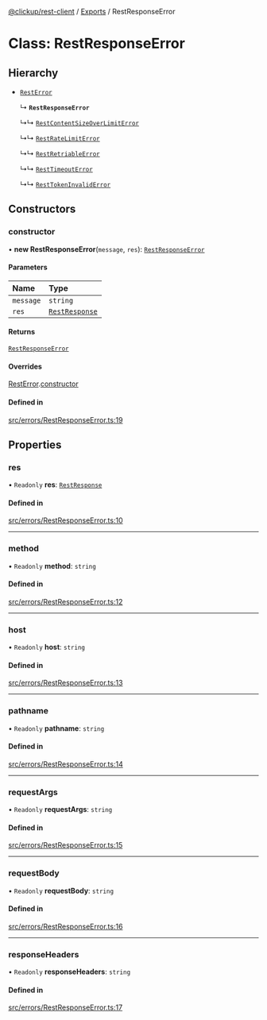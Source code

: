 [@clickup/rest-client](../README.md) / [Exports](../modules.md) / RestResponseError

# Class: RestResponseError

## Hierarchy

- [`RestError`](RestError.md)

  ↳ **`RestResponseError`**

  ↳↳ [`RestContentSizeOverLimitError`](RestContentSizeOverLimitError.md)

  ↳↳ [`RestRateLimitError`](RestRateLimitError.md)

  ↳↳ [`RestRetriableError`](RestRetriableError.md)

  ↳↳ [`RestTimeoutError`](RestTimeoutError.md)

  ↳↳ [`RestTokenInvalidError`](RestTokenInvalidError.md)

## Constructors

### constructor

• **new RestResponseError**(`message`, `res`): [`RestResponseError`](RestResponseError.md)

#### Parameters

| Name | Type |
| :------ | :------ |
| `message` | `string` |
| `res` | [`RestResponse`](RestResponse.md) |

#### Returns

[`RestResponseError`](RestResponseError.md)

#### Overrides

[RestError](RestError.md).[constructor](RestError.md#constructor)

#### Defined in

[src/errors/RestResponseError.ts:19](https://github.com/clickup/rest-client/blob/master/src/errors/RestResponseError.ts#L19)

## Properties

### res

• `Readonly` **res**: [`RestResponse`](RestResponse.md)

#### Defined in

[src/errors/RestResponseError.ts:10](https://github.com/clickup/rest-client/blob/master/src/errors/RestResponseError.ts#L10)

___

### method

• `Readonly` **method**: `string`

#### Defined in

[src/errors/RestResponseError.ts:12](https://github.com/clickup/rest-client/blob/master/src/errors/RestResponseError.ts#L12)

___

### host

• `Readonly` **host**: `string`

#### Defined in

[src/errors/RestResponseError.ts:13](https://github.com/clickup/rest-client/blob/master/src/errors/RestResponseError.ts#L13)

___

### pathname

• `Readonly` **pathname**: `string`

#### Defined in

[src/errors/RestResponseError.ts:14](https://github.com/clickup/rest-client/blob/master/src/errors/RestResponseError.ts#L14)

___

### requestArgs

• `Readonly` **requestArgs**: `string`

#### Defined in

[src/errors/RestResponseError.ts:15](https://github.com/clickup/rest-client/blob/master/src/errors/RestResponseError.ts#L15)

___

### requestBody

• `Readonly` **requestBody**: `string`

#### Defined in

[src/errors/RestResponseError.ts:16](https://github.com/clickup/rest-client/blob/master/src/errors/RestResponseError.ts#L16)

___

### responseHeaders

• `Readonly` **responseHeaders**: `string`

#### Defined in

[src/errors/RestResponseError.ts:17](https://github.com/clickup/rest-client/blob/master/src/errors/RestResponseError.ts#L17)
